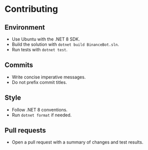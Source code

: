 # Contributing

## Environment
- Use Ubuntu with the .NET 8 SDK.
- Build the solution with `dotnet build BinanceBot.sln`.
- Run tests with `dotnet test`.

## Commits
- Write concise imperative messages.
- Do not prefix commit titles.

## Style
- Follow .NET 8 conventions.
- Run `dotnet format` if needed.

## Pull requests
- Open a pull request with a summary of changes and test results.
